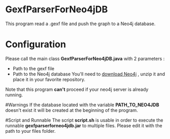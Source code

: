 # GexfParserForNeo4jDB
This program read a .gexf file and push the graph to a Neo4j database.

# Configuration
Please call the main class **GexfParserForNeo4jDB.java** with 2 parameters :
- Path to the gexf file 
- Path to the Neo4j database
You'll need to [download Neo4j](http://neo4j.com/download/) , unzip it and place it in your favorite repository.

Note that this program **can't** proceed if your neo4j server is already running.

#Warnings
If the database located with the variable **PATH_TO_NEO4JDB** doesn't exist it will be created at the beginning of the program.

#Script and Runnable
The script **script.sh** is usable in order to execute the runnable **gexfparserforneo4jdb.jar** to multiple files.
Please edit it with the path to your files folder.